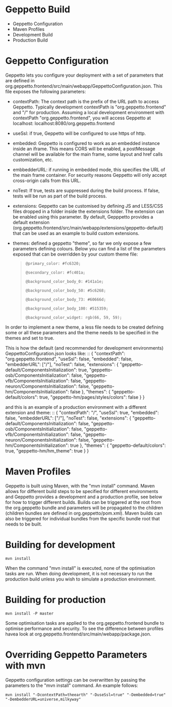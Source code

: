 Geppetto Build
==============

-   Geppetto Configuration
-   Maven Profiles
-   Development Build
-   Production Build

Geppetto Configuration
======================

Geppetto lets you configure your deployment with a set of parameters
that are defined in
org.geppetto.frontend/src/main/webapp/GeppettoConfiguration.json. This
file exposes the following parameters:

-   contextPath: The context path is the prefix of the URL path to
    access Geppetto. Typically development contextPath is
    "org.geppetto.frontend" and "/" for production. Assuming a local
    development environment with contextPath "org.geppetto.frontend",
    you will access Geppetto at localhost:
    localhost:8080/org.geppetto.frontend
-   useSsl: if true, Geppetto will be configured to use https of http.
-   embedded: Geppetto is configured to work as an embedded instance
    inside an iframe. This means CORS will be enabled, a postMessage
    channel will be available for the main frame, some layout and href
    calls customization, etc.
-   embbedderURL: if running in embedded mode, this specifies the URL of
    the main frame container. For security reasons Geppetto will only
    accept cross-origin calls from this URL.
-   noTest: If true, tests are suppressed during the build process. If
    false, tests will be run as part of the build process.
-   extensions: Geppetto can be customised by defining JS and LESS/CSS
    files dropped in a folder inside the extensions folder. The
    extension can be enabled using this parameter. By default, Gepppetto
    provides a default
    extension (org.geppetto.frontend/src/main/webapp/extensions/geppetto-default)
    that can be used as an example to build custom extensions.
-   themes: defined a geppetto "theme", so far we only expose a few
    parameters defining colours. Below you can find a list of the
    parameters exposed that can be overridden by your custom theme file:

    > `@primary_color: #fc6320;`
    >
    > `@secondary_color: #fc401a;`
    >
    > `@background_color_body_0: #141a1e;`
    >
    > `@background_color_body_50: #5c6268;`
    >
    > `@background_color_body_73: #60666d;`
    >
    > `@background_color_body_100: #515359;`
    >
    > `@background_color_widget: rgb(66, 59, 59);`

In order to implement a new theme, a less file needs to be created
defining some or all these parameters and the theme needs to be
specified in the themes and set to true.

This is how the default (and recommended for development environments)
GeppettoConfiguration.json looks like: :: { "contextPath":
"org.geppetto.frontend", "useSsl": false, "embedded": false,
"embedderURL": \["/"\], "noTest": false, "extensions": {
"geppetto-default/ComponentsInitialization": true,
"geppetto-osb/ComponentsInitialization": false,
"geppetto-vfb/ComponentsInitialization": false,
"geppetto-neuron/ComponentsInitialization": false,
"geppetto-hm/ComponentsInitialization": false }, "themes": {
"geppetto-default/colors": true, "geppetto-hm/pages/styles/colors":
false } }

and this is an example of a production environment with a different
extension and theme: :: { "contextPath": "/", "useSsl": true,
"embedded": false, "embedderURL": \["/"\], "noTest": false,
"extensions": { "geppetto-default/ComponentsInitialization": false,
"geppetto-osb/ComponentsInitialization": false,
"geppetto-vfb/ComponentsInitialization": false,
"geppetto-neuron/ComponentsInitialization": false,
"geppetto-hm/ComponentsInitialization": true }, "themes": {
"geppetto-default/colors": true, "geppetto-hm/hm\_theme": true } }

Maven Profiles
==============

Geppetto is built using Maven, with the "mvn install" command. Maven
allows for different build steps to be specified for different
environments and Geppetto provides a development and a production
profile, see below for how to trigger different builds. Builds can be
triggered at the root from the org.geppetto bundle and parameters will
be propagated to the children (children bundles are defined in
org.geppetto/pom.xml). Maven builds can also be triggered for individual
bundles from the specific bundle root that needs to be built.

Building for development
========================

`mvn install`

When the command "mvn install" is executed, none of the optimisation
tasks are run. When doing development, it is not necessary to run the
production build unless you wish to simulate a production environment.

Building for production
=======================

`mvn install -P master`

Some optimisation tasks are applied to the org.geppetto.frontend bundle
to optimise performance and security. To see the difference between
profiles havea look at
org.geppetto.frontend/src/main/webapp/package.json.

Overriding Geppetto Parameters with mvn 
=======================================

Geppetto configuration settings can be overwritten by passing the
parameters to the "mvn install" command. An example follows:

`mvn install "-DcontextPath=theearth" "-DuseSsl=true" "-Dembedded=true" "-DembedderURL=universe,milkyway"`

